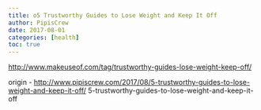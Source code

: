 ```yaml
---
title: o5 Trustworthy Guides to Lose Weight and Keep It Off
author: PipisCrew
date: 2017-08-01
categories: [health]
toc: true
---
```


http://www.makeuseof.com/tag/trustworthy-guides-lose-weight-keep-off/

origin - http://www.pipiscrew.com/2017/08/5-trustworthy-guides-to-lose-weight-and-keep-it-off/ 5-trustworthy-guides-to-lose-weight-and-keep-it-off